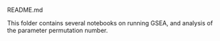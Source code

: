 README.md

This folder contains several notebooks on running GSEA, and analysis of the parameter permutation number.
